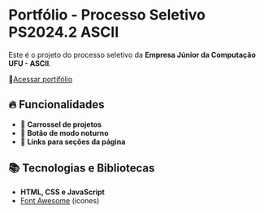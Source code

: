 # Portfólio - Processo Seletivo PS2024.2 ASCII

Este é o projeto do processo seletivo da **Empresa Júnior da Computação UFU - ASCII**.

🔗[Acessar portifólio](https://vsmedeiros.github.io/portfolio-ascii/)

## 🔥 Funcionalidades

- 🎠 **Carrossel de projetos**  
- 🌙 **Botão de modo noturno**  
- 🔗 **Links para seções da página**  

## 📚 Tecnologias e Bibliotecas

- **HTML, CSS e JavaScript**  
- [Font Awesome](https://fontawesome.com/) (ícones)  
